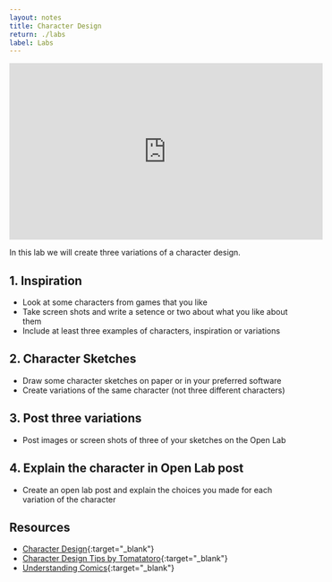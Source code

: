 ```yaml
---
layout: notes
title: Character Design
return: ./labs
label: Labs
---
```


<iframe width="560" height="315" src="https://www.youtube.com/embed/D5c1wNo1GdQ?rel=0" frameborder="0" allowfullscreen></iframe>


In this lab we will create three variations of a character design.

## 1. Inspiration
- Look at some characters from games that you like
- Take screen shots and write a setence or two about what you like about them
- Include at least three examples of characters, inspiration or variations

## 2. Character Sketches
- Draw some character sketches on paper or in your preferred software
- Create variations of the same character (not three different characters)

## 3. Post three variations 
- Post images or screen shots of three of your sketches on the Open Lab

## 4. Explain the character in Open Lab post
- Create an open lab post and explain the choices you made for each variation of the character

## Resources
- [Character Design](../notes/character){:target="_blank"}
- [Character Design Tips by Tomatatoro](https://tomatatoro.tumblr.com/post/154791597753/some-people-have-asked-how-i-went-about-drawing){:target="_blank"}
- [Understanding Comics](../notes/character/readings/mccloud.pdf){:target="_blank"}